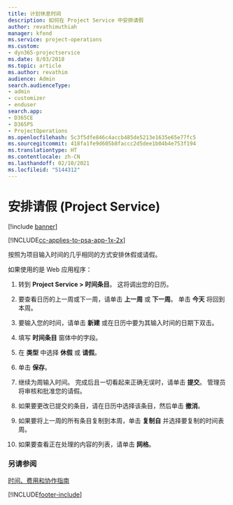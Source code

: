 ```yaml
---
title: 计划休息时间
description: 如何在 Project Service 中安排请假
author: revathimuthiah
manager: kfend
ms.service: project-operations
ms.custom:
- dyn365-projectservice
ms.date: 8/03/2018
ms.topic: article
ms.author: revathim
audience: Admin
search.audienceType:
- admin
- customizer
- enduser
search.app:
- D365CE
- D365PS
- ProjectOperations
ms.openlocfilehash: 5c3f5dfe846c4accb485de5213e1635e65e77fc5
ms.sourcegitcommit: 418fa1fe9d605b8faccc2d5dee1b04b4e753f194
ms.translationtype: HT
ms.contentlocale: zh-CN
ms.lasthandoff: 02/10/2021
ms.locfileid: "5144312"
---
```

# <a name="schedule-time-off-project-service"></a>安排请假 (Project Service)

[!include [banner](../includes/psa-now-project-operations.md)]

[!INCLUDE[cc-applies-to-psa-app-1x-2x](../includes/cc-applies-to-psa-app-1x-2x.md)]

按照为项目输入时间的几乎相同的方式安排休假或请假。  
  
 如果使用的是 Web 应用程序：  
  
1.  转到 **Project Service > 时间条目**。 这将调出您的日历。  
  
2.  要查看日历的上一周或下一周，请单击 **上一周** 或 **下一周**。 单击 **今天** 将回到本周。  
  
3.  要输入您的时间，请单击 **新建** 或在日历中要为其输入时间的日期下双击。  
  
4.  填写 **时间条目** 窗体中的字段。  
  
5.  在 **类型** 中选择 **休假** 或 **请假**。  
  
6.  单击 **保存**。  
  
7.  继续为周输入时间。 完成后且一切看起来正确无误时，请单击 **提交**。 管理员将审核和批准您的请假。  
  
8.  如果要更改已提交的条目，请在日历中选择该条目，然后单击 **撤消**。  
  
9. 如果要将上一周的所有条目复制到本周，单击 **复制自** 并选择要复制的时间表周。  
  
10. 如果要查看正在处理的内容的列表，请单击 **网格**。  
  
### <a name="see-also"></a>另请参阅  
 [时间、费用和协作指南](../psa/time-expense-collaboration-guide.md)


[!INCLUDE[footer-include](../includes/footer-banner.md)]
